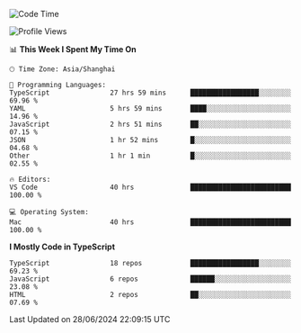 <!--START_SECTION:waka-->
![Code Time](http://img.shields.io/badge/Code%20Time-6%2C306%20hrs%2030%20mins-blue)

![Profile Views](http://img.shields.io/badge/Profile%20Views-0-blue)

📊 **This Week I Spent My Time On** 

```text
🕑︎ Time Zone: Asia/Shanghai

💬 Programming Languages: 
TypeScript               27 hrs 59 mins      █████████████████░░░░░░░░   69.96 % 
YAML                     5 hrs 59 mins       ████░░░░░░░░░░░░░░░░░░░░░   14.96 % 
JavaScript               2 hrs 51 mins       ██░░░░░░░░░░░░░░░░░░░░░░░   07.15 % 
JSON                     1 hr 52 mins        █░░░░░░░░░░░░░░░░░░░░░░░░   04.68 % 
Other                    1 hr 1 min          █░░░░░░░░░░░░░░░░░░░░░░░░   02.55 % 

🔥 Editors: 
VS Code                  40 hrs              █████████████████████████   100.00 % 

💻 Operating System: 
Mac                      40 hrs              █████████████████████████   100.00 % 
```

**I Mostly Code in TypeScript** 

```text
TypeScript               18 repos            █████████████████░░░░░░░░   69.23 % 
JavaScript               6 repos             ██████░░░░░░░░░░░░░░░░░░░   23.08 % 
HTML                     2 repos             ██░░░░░░░░░░░░░░░░░░░░░░░   07.69 % 
```




 Last Updated on 28/06/2024 22:09:15 UTC
<!--END_SECTION:waka-->
